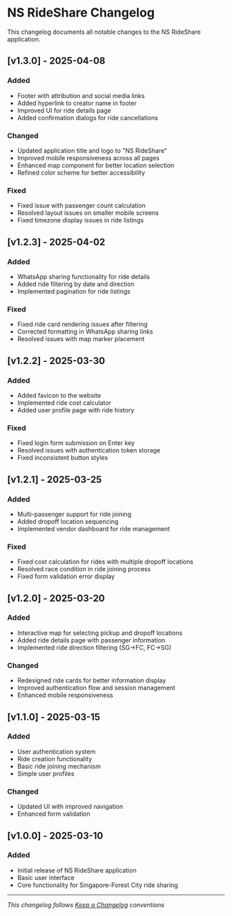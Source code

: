 # NS RideShare Changelog

This changelog documents all notable changes to the NS RideShare application.

## [v1.3.0] - 2025-04-08
### Added
- Footer with attribution and social media links
- Added hyperlink to creator name in footer
- Improved UI for ride details page
- Added confirmation dialogs for ride cancellations

### Changed
- Updated application title and logo to "NS RideShare"
- Improved mobile responsiveness across all pages
- Enhanced map component for better location selection
- Refined color scheme for better accessibility

### Fixed
- Fixed issue with passenger count calculation
- Resolved layout issues on smaller mobile screens
- Fixed timezone display issues in ride listings

## [v1.2.3] - 2025-04-02
### Added
- WhatsApp sharing functionality for ride details
- Added ride filtering by date and direction
- Implemented pagination for ride listings

### Fixed
- Fixed ride card rendering issues after filtering
- Corrected formatting in WhatsApp sharing links
- Resolved issues with map marker placement

## [v1.2.2] - 2025-03-30
### Added
- Added favicon to the website
- Implemented ride cost calculator
- Added user profile page with ride history

### Fixed
- Fixed login form submission on Enter key
- Resolved issues with authentication token storage
- Fixed inconsistent button styles

## [v1.2.1] - 2025-03-25
### Added
- Multi-passenger support for ride joining
- Added dropoff location sequencing
- Implemented vendor dashboard for ride management

### Fixed
- Fixed cost calculation for rides with multiple dropoff locations
- Resolved race condition in ride joining process
- Fixed form validation error display

## [v1.2.0] - 2025-03-20
### Added
- Interactive map for selecting pickup and dropoff locations
- Added ride details page with passenger information
- Implemented ride direction filtering (SG->FC, FC->SG)

### Changed
- Redesigned ride cards for better information display
- Improved authentication flow and session management
- Enhanced mobile responsiveness

## [v1.1.0] - 2025-03-15
### Added
- User authentication system
- Ride creation functionality
- Basic ride joining mechanism
- Simple user profiles

### Changed
- Updated UI with improved navigation
- Enhanced form validation

## [v1.0.0] - 2025-03-10
### Added
- Initial release of NS RideShare application
- Basic user interface
- Core functionality for Singapore-Forest City ride sharing

---
*This changelog follows [Keep a Changelog](https://keepachangelog.com/) conventions*
